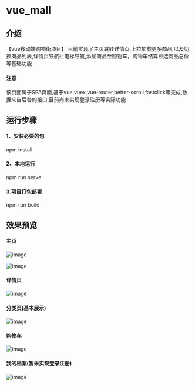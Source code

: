 # vue_mall

## 介绍
 
【vue移动端购物街项目】 目前实现了主页跳转详情页,上拉加载更多商品,以及切换商品列表,详情页导航栏电梯导航,添加商品至购物车，购物车结算已选商品总价等基础功能


#### 注意

该页面属于SPA页面,基于vue,vuex,vue-router,better-scroll,fastclick等完成,数据来自后台的接口,目前尚未实现登录注册等实际功能

## 运行步骤

#### 1、安装必要的包

npm install

#### 2、本地运行

npm run serve

#### 3.项目打包部署

npm run build


## 效果预览

#### 主页
![image](preImg/mall_01.png)
 
![image](preImg/mall_02.png)

#### 详情页
![image](preImg/mall_03.png)

#### 分类页(基本展示)
![image](preImg/mall_04.png)

#### 购物车
![image](preImg/mall_05.png)

#### 我的档案(暂未实现登录注册)
![image](preImg/mall_06.png)
